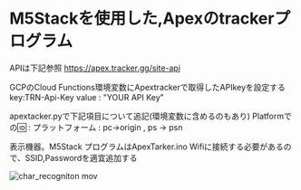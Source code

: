 # M5Stackを使用した,Apexのtrackerプログラム

APIは下記参照
https://apex.tracker.gg/site-api


GCPのCloud Functions環境変数にApextrackerで取得したAPIkeyを設定する
key:TRN-Api-Key
value : "YOUR API Key"


apextacker.pyで下記項目について追記(環境変数に含めるのもあり)
Platformでの🆔 :
プラットフォーム : pc->origin , ps -> psn


表示機器。M5Stack
プログラムはApexTarker.ino
Wifiに接続する必要があるので、SSID,Passwordを適宜追加する



![char_recogniton mov](https://user-images.githubusercontent.com/66073980/95963546-c8893e00-0e42-11eb-9717-3b1521328ebc.gif)
